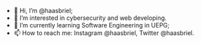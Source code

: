 - 👋 Hi, I’m @haasbriel;
- 👀 I’m interested in cybersecurity and web developing.
- 🌱 I’m currently learning Software Engineering in UEPG;
- 📫 How to reach me: Instagram @haasbriel, Twitter @haasbriel.

<!---
haasbriel/haasbriel is a ✨ special ✨ repository because its `README.md` (this file) appears on your GitHub profile.
You can click the Preview link to take a look at your changes.
--->

